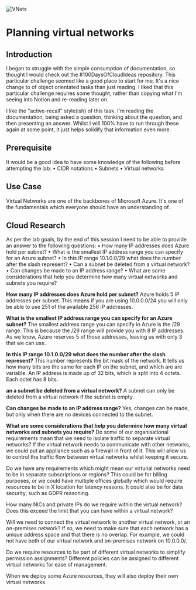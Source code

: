 ![VNets](https://user-images.githubusercontent.com/53405071/106384145-7b18e880-63c1-11eb-8399-cf7e71af5de1.png)

# Planning virtual networks

## Introduction
I began to struggle with the simple consumption of documentation, so thought I would check out the #100DaysOfCloudIdeas repository. This particular challenge seemed like a good place to start for me. It's a nice change to of object orientated tasks than just reading. I liked that this particular challenge requires some thought, rather than copying what I'm seeing into Notion and re-reading later on.

I like the "active-recall" style(ish) of this task. I'm reading the documentation, being asked a question, thinking about the question, and then presenting an answer. Whilst I will 100% have to run through these again at some point, it just helps solidify that information even more.

## Prerequisite

It would be a good idea to have some knowledge of the following before attempting the lab:
• CIDR notations
• Subnets
• Virtual networks

## Use Case

Virtual Networks are one of the backbones of Microsoft Azure. It's one of the fundamentals which everyone should have an understanding of. 

## Cloud Research

As per the lab goals, by the end of this session I need to be able to provide an answer to the following questions:
•	How many IP addresses does Azure hold per subnet?
•	What is the smallest IP address range you can specify for an Azure subnet?
•	In this IP range 10.1.0.0/29 what does the number after the slash represent?
•	Can a subnet be deleted from a virtual network?
•	Can changes be made to an IP address range?
•	What are some considerations that help you determine how many virtual networks and subnets you require?

**How many IP addresses does Azure hold per subnet?**
Azure holds 5 IP addresses per subnet. This means if you are using 10.0.0.0/24 you will only be able to use 251 of the available 256 IP addresses.

**What is the smallest IP address range you can specify for an Azure subnet?**
The smallest address range you can specify in Azure is the /29 range. This is because the /29 range will provide you with 8 IP addresses. As we know, Azure reserves 5 of those addresses, leaving us with only 3 that we can use.

**In this IP range 10.1.0.0/29 what does the number after the slash represent?**
This number represents the bit mask of the network. It tells us how many bits are the same for each IP on the subnet, and which are are variable. An IP address is made up of 32 bits, which is split into 4 octets. Each octet has 8 bits.

**an a subnet be deleted from a virtual network?**
A subnet can only be deleted from a virtual network if the subnet is empty.

**Can changes be made to an IP address range?**
Yes, changes can be made, but only when there are no devices connected to the subnet. 

**What are some considerations that help you determine how many virtual networks and subnets you require?**
Do some of our organisational requirements mean that we need to isolate traffic to separate virtual networks? If the virtual network needs to communicate with other networks, we could put an appliance such as a firewall in front of it. This will allow us to control the traffic flow between virtual networks whilst keeping it secure.

Do we have any requirements which might mean our virtunal networks need to be in separate subscriptions or regions? This could be for billing purposes, or we could have multiple offices globally which would require resources to be in X location for latency reasons. It could also be for data security, such as GDPR reasoning.

How many NICs and private IPs do we require within the virtual network? Does this exceed the limit that you can have within a virtual network?

Will we need to connect the virtual network to another virtual network, or an on-premises network? If so, we need to make sure that each network has a unique address space and that there is no overlap. For example, we could not have both of our virtual network and on-premises network on 10.0.0.0/.

Do we require resources to be part of different virtual networks to simplify permission assignments? Different policies can be assigned to different virtual networks for ease of management. 

When we deploy some Azure resources, they will also deploy their own virtual networks. 
